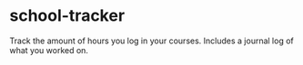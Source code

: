 # school-tracker
Track the amount of hours you log in your courses. Includes a journal log of what you worked on.
